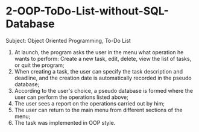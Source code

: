 # 2-OOP-ToDo-List-without-SQL-Database


Subject: Object Oriented Programming, To-Do List

1. At launch, the program asks the user in the menu what operation he wants to perform:
   Create a new task, edit, delete, view the list of tasks, or quit the program;
2. When creating a task, the user can specify the task description and deadline, and 
   the creation date is automatically recorded in the pseudo database;
3. According to the user's choice, a pseudo database is formed where the user can perform the operations listed above;
4. The user sees a report on the operations carried out by him;
5. The user can return to the main menu from different sections of the menu;
6. The task was implemented in OOP style.
